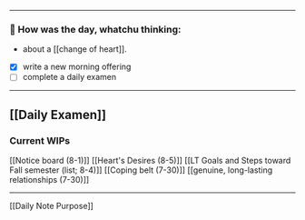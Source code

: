 
---
### 📝 How was the day, whatchu thinking:
- about a [[change of heart]]. 
- [x] write a new morning offering
- [ ] complete a daily examen

---
## [[Daily Examen]]
### Current WIPs
[[Notice board (8-1)]]
[[Heart's Desires (8-5)]]
[[LT Goals and Steps toward Fall semester (list; 8-4)]]
[[Coping belt (7-30)]]
[[genuine, long-lasting relationships (7-30)]]

---

[[Daily Note Purpose]]